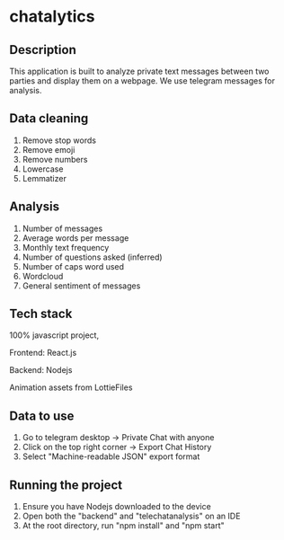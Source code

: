 # chatalytics

## Description
This application is built to analyze private text messages between two parties and display them on a webpage. We use telegram messages for analysis.

## Data cleaning
1. Remove stop words
2. Remove emoji
3. Remove numbers
4. Lowercase
5. Lemmatizer

## Analysis
1. Number of messages
2. Average words per message
3. Monthly text frequency
4. Number of questions asked (inferred)
5. Number of caps word used
6. Wordcloud
7. General sentiment of messages

## Tech stack
100% javascript project, 

Frontend: React.js

Backend: Nodejs

Animation assets from LottieFiles

## Data to use
1. Go to telegram desktop -> Private Chat with anyone
2. Click on the top right corner -> Export Chat History
3. Select "Machine-readable JSON" export format

## Running the project
1. Ensure you have Nodejs downloaded to the device
2. Open both the "backend" and "telechatanalysis" on an IDE
3. At the root directory, run "npm install" and "npm start"

